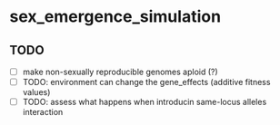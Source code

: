 # sex_emergence_simulation

## TODO

- [ ] make non-sexually reproducible genomes aploid (?)
- [ ] TODO: environment can change the gene_effects (additive fitness values)
- [ ] TODO: assess what happens when introducin same-locus alleles interaction
